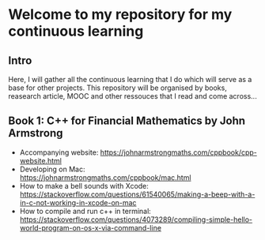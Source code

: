 # Welcome to my repository for my continuous learning 

## Intro
Here, I will gather all the continuous learning that I do which will serve as a base for other projects. 
This repository will be organised by books, reasearch article, MOOC and other ressouces that I read and come across... 

## Book 1: C++ for Financial Mathematics by John Armstrong
- Accompanying website: https://johnarmstrongmaths.com/cppbook/cpp-website.html
- Developing on Mac: https://johnarmstrongmaths.com/cppbook/mac.html
- How to make a bell sounds with Xcode: https://stackoverflow.com/questions/61540065/making-a-beep-with-a-in-c-not-working-in-xcode-on-mac
- How to compile and run c++ in terminal: https://stackoverflow.com/questions/4073289/compiling-simple-hello-world-program-on-os-x-via-command-line
